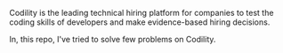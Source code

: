 Codility is the leading technical hiring platform for companies to test the coding skills of developers and make evidence-based hiring decisions.

In, this repo, I've tried to solve few problems on Codility. 
